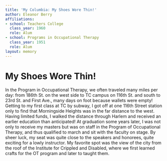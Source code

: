 ```yaml
---
title: 'My Columbia: My Shoes Wore Thin!'
author: Eleanor Berry
affiliations:
- school: Teachers College
  class_year: 1960
  role: Alum
- school: Programs in Occupational Therapy
  class_year: 1951
  role: Alum
layout: memory
---
```


# My Shoes Wore Thin!

In the Program in Occupational Therapy, we often traveled many miles per day:  from 186th St. on the  west side to TC campus on 116th St. and south to 23rd St. and First Ave., many days on foot because wallets were empty!  Getting to my first class at TC by subway, I got off at one 116th Street station only to find that Morningside Heights was in the far distance to the west.  Having limited funds, I walked the distance through Harlem and received an earlier education than anticipated!  At graduation some years later, I was not only to receive my masters but was on staff in the Program of Occupational Therapy, and thus qualified to march and sit with the faculty on stage.  By sheer luck, my seat was quite close to the speakers and honorees, quite exciting for a lowly instructor.  My favorite spot was the view of the city from the roof of the Institute for Crippled and Disabled, where we first learned crafts for the OT program and later to taught them.
